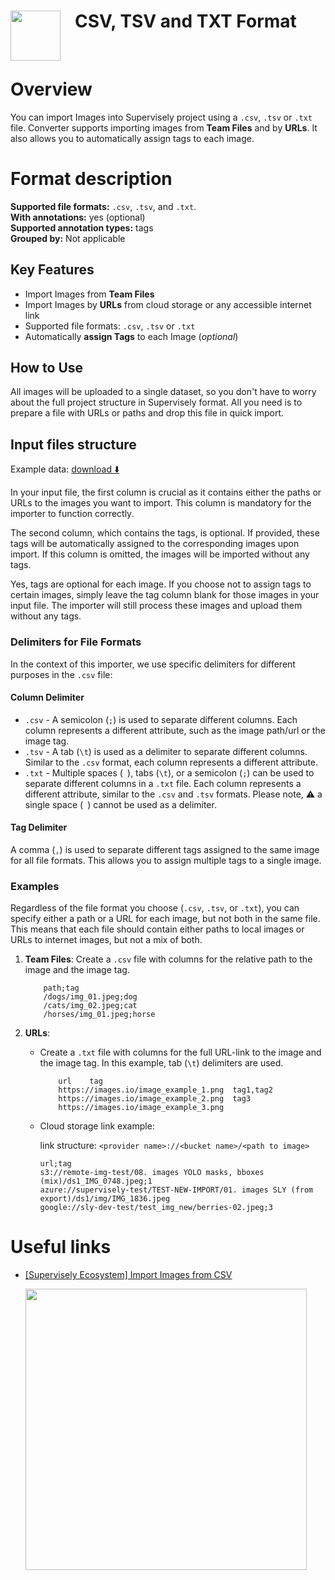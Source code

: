 <h1 align="left" style="border-bottom: 0"> <img align="left" src="https://imgur.com/zlcLjAM.png" width="80" style="padding-right: 20px;"> CSV, TSV and TXT Format </h1>

<br>

# Overview

You can import Images into Supervisely project using a `.csv`, `.tsv` or `.txt` file. Converter supports importing images from **Team Files** and by **URLs**. It also allows you to automatically assign tags to each image.

# Format description

**Supported file formats:** `.csv`, `.tsv`, and `.txt`.<br>
**With annotations:** yes (optional)<br>
**Supported annotation types:** tags <br>
**Grouped by:** Not applicable<br>

## Key Features

- Import Images from **Team Files**
- Import Images by **URLs** from cloud storage or any accessible internet link
- Supported file formats: `.csv`, `.tsv` or `.txt`
- Automatically **assign Tags** to each Image (_optional_)

## How to Use

All images will be uploaded to a single dataset, so you don't have to worry about the full project structure in Supervisely format. All you need is to prepare a file with URLs or paths and drop this file in quick import.

## Input files structure

Example data: [download ⬇️](https://github.com/supervisely-ecosystem/import-wizard-docs/files/14934860/sample_csv.zip)

In your input file, the first column is crucial as it contains either the paths or URLs to the images you want to import. This column is mandatory for the importer to function correctly.

The second column, which contains the tags, is optional. If provided, these tags will be automatically assigned to the corresponding images upon import. If this column is omitted, the images will be imported without any tags.

Yes, tags are optional for each image. If you choose not to assign tags to certain images, simply leave the tag column blank for those images in your input file. The importer will still process these images and upload them without any tags.

### Delimiters for File Formats

In the context of this importer, we use specific delimiters for different purposes in the `.csv` file:

#### Column Delimiter

- `.csv` - A semicolon (`;`) is used to separate different columns. Each column represents a different attribute, such as the image path/url or the image tag.
- `.tsv` - A tab (`\t`) is used as a delimiter to separate different columns. Similar to the `.csv` format, each column represents a different attribute.
- `.txt` - Multiple spaces (` `), tabs (`\t`), or a semicolon (`;`) can be used to separate different columns in a `.txt` file. Each column represents a different attribute, similar to the `.csv` and `.tsv` formats. Please note, ⚠️ a single space (` `) cannot be used as a delimiter.

#### Tag Delimiter

A comma (`,`) is used to separate different tags assigned to the same image for all file formats. This allows you to assign multiple tags to a single image.

### Examples

Regardless of the file format you choose (`.csv`, `.tsv`, or `.txt`), you can specify either a path or a URL for each image, but not both in the same file. This means that each file should contain either paths to local images or URLs to internet images, but not a mix of both.

1. **Team Files**: Create a `.csv` file with columns for the relative path to the image and the image tag.

   ```csv
       path;tag
       /dogs/img_01.jpeg;dog
       /cats/img_02.jpeg;cat
       /horses/img_01.jpeg;horse
   ```

2. **URLs**:

   - Create a `.txt` file with columns for the full URL-link to the image and the image tag. In this example, tab (`\t`) delimiters are used.

     ```text
         url	tag
         https://images.io/image_example_1.png	tag1,tag2
         https://images.io/image_example_2.png	tag3
         https://images.io/image_example_3.png
     ```

   - Cloud storage link example:

     link structure: `<provider name>://<bucket name>/<path to image>`

     ```csv
     url;tag
     s3://remote-img-test/08. images YOLO masks, bboxes (mix)/ds1_IMG_0748.jpeg;1
     azure://supervisely-test/TEST-NEW-IMPORT/01. images SLY (from export)/ds1/img/IMG_1836.jpeg
     google://sly-dev-test/test_img_new/berries-02.jpeg;3
     ```

# Useful links

- [[Supervisely Ecosystem] Import Images from CSV](https://ecosystem.supervise.ly/apps/import-images-from-csv)

    <img data-key="sly-module-link" data-module-slug="supervisely-ecosystem/import-images-from-csv" src="https://imgur.com/Cqe7fjv.png" width="450px" style='padding-bottom: 20px'/>
